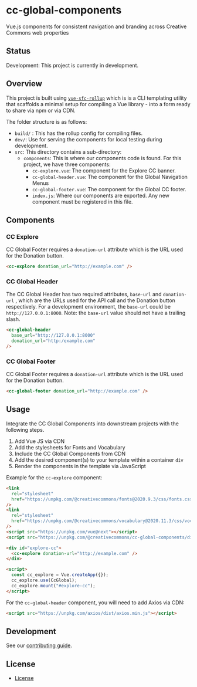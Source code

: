 # cc-global-components

Vue.js components for consistent navigation and branding across Creative Commons web properties

## Status

Development: This project is currently in development.

## Overview

This project is built using [`vue-sfc-rollup`](https://www.npmjs.com/package/vue-sfc-rollup) which is is a CLI templating utility that scaffolds a minimal setup for compiling a Vue library - into a form ready to share via npm or via CDN.

The folder structure is as follows:

- `build/` : This has the rollup config for compiling files.
- `dev/`: Use for serving the components for local testing during development.
- `src`: This directory contains a sub-directory:
  - `components`: This is where our components code is found. For this project, we have three components:
    - `cc-explore.vue`: The component for the Explore CC banner.
    - `cc-global-header.vue`: The component for the Global Navigation Menus
    - `cc-global-footer.vue`: The component for the Global CC footer.
    - `index.js`: Where our components are exported. Any new component must be registered in this file.

## Components

### CC Explore

CC Global Footer requires a `donation-url` attribute which is the URL used for the Donation button.

```html
<cc-explore donation_url="http://example.com" />
```

### CC Global Header

The CC Global Header has two required attributes, `base-url` and `donation-url` , which are the URLs used for the API call and the Donation button respectively. For a development environment, the `base-url` could be `http://127.0.0.1:8000`. Note: the `base-url` value should not have a trailing slash.

```html
<cc-global-header
  base_url="http://127.0.0.1:8000"
  donation_url="http:/example.com"
/>
```

### CC Global Footer

CC Global Footer requires a `donation-url` attribute which is the URL used for the Donation button.

```html
<cc-global-footer donation_url="http://example.com" />
```

## Usage

Integrate the CC Global Components into downstream projects with the following steps.

1. Add Vue JS via CDN
2. Add the stylesheets for Fonts and Vocabulary
3. Include the CC Global Components from CDN
4. Add the desired component(s) to your template within a container `div`
5. Render the components in the template via JavaScript

Example for the `cc-explore` component:

```html
<link
  rel="stylesheet"
  href="https://unpkg.com/@creativecommons/fonts@2020.9.3/css/fonts.css"
/>
<link
  rel="stylesheet"
  href="https://unpkg.com/@creativecommons/vocabulary@2020.11.3/css/vocabulary.css"
/>
<script src="https://unpkg.com/vue@next"></script>
<script src="https://unpkg.com/@creativecommons/cc-global-components/dist/cc-global.min.js"></script>

<div id="explore-cc">
  <cc-explore donation-url="http://example.com" />
</div>

<script>
  const cc_explore = Vue.createApp({});
  cc_explore.use(CcGlobal);
  cc_explore.mount("#explore-cc");
</script>
```

For the `cc-global-header` component, you will need to add Axios via CDN:

```html
<script src="https://unpkg.com/axios/dist/axios.min.js"></script>
```

## Development

See our [contributing guide](CONTRIBUTING.md).

## License

- [License](LICENSE)
